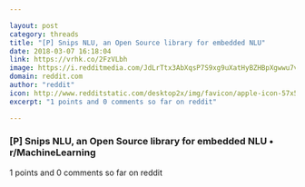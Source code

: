 ```yaml
---

layout: post
category: threads
title: "[P] Snips NLU, an Open Source library for embedded NLU"
date: 2018-03-07 16:18:04
link: https://vrhk.co/2FzVLbh
image: https://i.redditmedia.com/JdLrTtx3AbXqsP7S9xg9uXatHyBZHBpXgwwu7vZPNgw.jpg?w=320&s=2e5908d10a3ad4dc5f3fbb90b41ac04d
domain: reddit.com
author: "reddit"
icon: http://www.redditstatic.com/desktop2x/img/favicon/apple-icon-57x57.png
excerpt: "1 points and 0 comments so far on reddit"

---
```


### [P] Snips NLU, an Open Source library for embedded NLU • r/MachineLearning

1 points and 0 comments so far on reddit